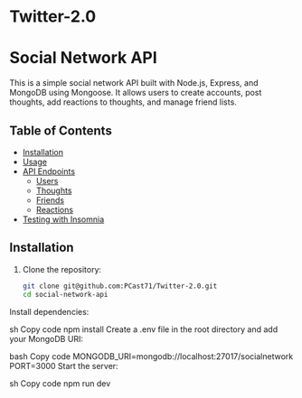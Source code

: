 # Twitter-2.0
# Social Network API

This is a simple social network API built with Node.js, Express, and MongoDB using Mongoose. It allows users to create accounts, post thoughts, add reactions to thoughts, and manage friend lists.

## Table of Contents

- [Installation](#installation)
- [Usage](#usage)
- [API Endpoints](#api-endpoints)
  - [Users](#users)
  - [Thoughts](#thoughts)
  - [Friends](#friends)
  - [Reactions](#reactions)
- [Testing with Insomnia](#testing-with-insomnia)

## Installation

1. Clone the repository:
   ```sh
   git clone git@github.com:PCast71/Twitter-2.0.git
   cd social-network-api


Install dependencies:

sh
Copy code
npm install
Create a .env file in the root directory and add your MongoDB URI:

bash
Copy code
MONGODB_URI=mongodb://localhost:27017/socialnetwork
PORT=3000
Start the server:

sh
Copy code
npm run dev
